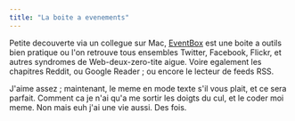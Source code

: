```yaml
---
title: "La boite a evenements"
---
```


Petite decouverte via un collegue sur Mac,
[EventBox](http://thecosmicmachine.com/) est une boite a outils bien pratique
ou l'on retrouve tous ensembles Twitter, Facebook, Flickr, et autres syndromes
de Web-deux-zero-tite aigue. Voire egalement les chapitres Reddit, ou Google
Reader ; ou encore le lecteur de feeds RSS.

J'aime assez ; maintenant, le meme en mode texte s'il vous plait, et ce sera
parfait. Comment ca je n'ai qu'a me sortir les doigts du cul, et le coder moi
meme. Non mais euh j'ai une vie aussi. Des fois.

